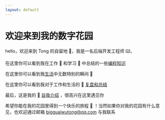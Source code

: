 ```yaml
---
layout: default
---
```

# **欢迎来到我的数字花园**


hello，欢迎来到 Tong 的自留地 🏡，我是一名后端开发工程师 ⌨️，

在这里你可以看到我在工作 💼 和学习 📑 中总结的一些[编程知识](note/编程/编程相关文章汇总.md) 

在这里你可以看到我[生活](note/生活/生活)中无数特别的瞬间 🎥

在这里你可以看到我对于工作和生活的 📎 [复盘和总结](note/复盘/复盘总结) 

最后，这是我的 📄 [自我介绍](note/Aboutme) ，很高兴在这里遇见你

希望你能在我的花园里得到一个快乐的旅程 🎉 ！当然如果你对我的花园有什么意见，也欢迎通过邮箱 bigguaiwutong@qq.com 与我联系

